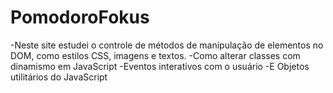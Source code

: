 # PomodoroFokus
-Neste site estudei o controle de métodos de manipulação de elementos no DOM, como estilos CSS, imagens e textos.
-Como alterar classes com dinamismo em JavaScript
-Eventos interativos com o usuário
-E Objetos utilitários do JavaScript

